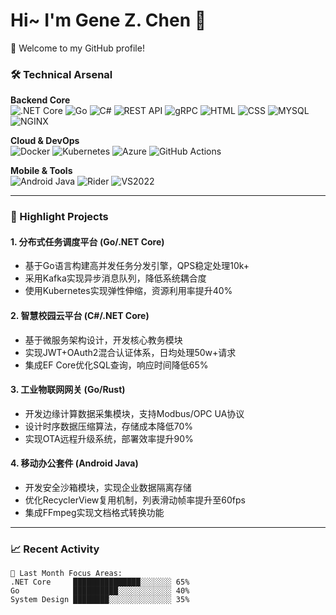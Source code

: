 # Hi~ I'm Gene Z. Chen 👋



🎉 Welcome to my GitHub profile!

### 🛠️ Technical Arsenal

**Backend Core**  
![.NET Core](https://img.shields.io/badge/-.NET%20Core-512BD4?logo=dotnet&logoColor=white)
![Go](https://img.shields.io/badge/-Go-00ADD8?logo=go&logoColor=white)
![C#](https://img.shields.io/badge/-C%23-239120?logo=c-sharp&logoColor=white)
![REST API](https://img.shields.io/badge/-REST%20API-FF6F00?logo=fastapi)
![gRPC](https://img.shields.io/badge/-gRPC-4285F4?logo=google-cloud&logoColor=white)
![HTML](https://img.shields.io/badge/HTML-E34F26?logo=html5&logoColor=white)
![CSS](https://img.shields.io/badge/CSS-1572B6?logo=css3&logoColor=white)
![MYSQL](https://img.shields.io/badge/MySQL-4479A1?logo=mysql&logoColor=white)
![NGINX](https://img.shields.io/badge/Nginx-009639?logo=nginx&logoColor=white)

**Cloud & DevOps**  
![Docker](https://img.shields.io/badge/-Docker-2496ED?logo=docker&logoColor=white)
![Kubernetes](https://img.shields.io/badge/-Kubernetes-326CE5?logo=kubernetes&logoColor=white)
![Azure](https://img.shields.io/badge/-Azure-0089D6?logo=microsoft-azure&logoColor=white)
![GitHub Actions](https://img.shields.io/badge/-GitHub%20Actions-2088FF?logo=github-actions)

**Mobile & Tools**  
![Android Java](https://img.shields.io/badge/-Android%20Java-3DDC84?logo=android&logoColor=white)
![Rider](https://img.shields.io/badge/-JetBrains%20Rider-000000?logo=jetbrains)
![VS2022](https://img.shields.io/badge/-Visual%20Studio%202022-5C2D91?logo=visual-studio)

---

### 🚀 Highlight Projects

#### 1. 分布式任务调度平台 (Go/.NET Core)
- 基于Go语言构建高并发任务分发引擎，QPS稳定处理10k+
- 采用Kafka实现异步消息队列，降低系统耦合度
- 使用Kubernetes实现弹性伸缩，资源利用率提升40%

#### 2. 智慧校园云平台 (C#/.NET Core)
- 基于微服务架构设计，开发核心教务模块
- 实现JWT+OAuth2混合认证体系，日均处理50w+请求
- 集成EF Core优化SQL查询，响应时间降低65%

#### 3. 工业物联网网关 (Go/Rust)
- 开发边缘计算数据采集模块，支持Modbus/OPC UA协议
- 设计时序数据压缩算法，存储成本降低70%
- 实现OTA远程升级系统，部署效率提升90%

#### 4. 移动办公套件 (Android Java)
- 开发安全沙箱模块，实现企业数据隔离存储
- 优化RecyclerView复用机制，列表滑动帧率提升至60fps
- 集成FFmpeg实现文档格式转换功能

---

### 📈 Recent Activity

```text
🔄 Last Month Focus Areas:
.NET Core     ███████████████░░░░░░░ 65% 
Go            ██████████░░░░░░░░░░░░ 40%
System Design ████████░░░░░░░░░░░░░░ 35%
